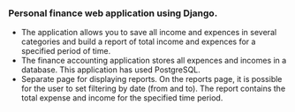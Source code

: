 ### Personal finance web application using Django.

- The application allows you to save all income and expences in several categories and build a report of total income and expences for a specified period of time.
- The finance accounting application stores all expences and incomes in a database. This application has used PostgreSQL.
- Separate page for displaying reports. On the reports page, it is possible for the user to set filtering by date (from and to). The report contains the total expense and income for the specified time period.
